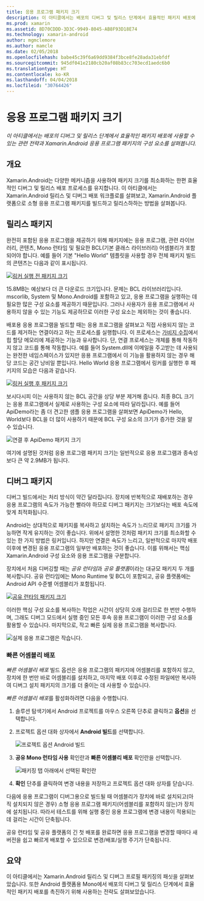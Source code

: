 ```yaml
---
title: 응용 프로그램 패키지 크기
description: 이 아티클에서는 배포의 디버그 및 릴리스 단계에서 효율적인 패키지 배포에 사용할 수 있는 관련 전략과 Xamarin.Android 응용 프로그램 패키지의 구성 요소를 살펴봅니다.
ms.prod: xamarin
ms.assetid: 8D70CDDD-3D3C-9949-8045-AB8F93D18E74
ms.technology: xamarin-android
author: mgmclemore
ms.author: mamcle
ms.date: 02/05/2018
ms.openlocfilehash: babe45c39f6a69dd9384f3bce8fe28ada31ebfdf
ms.sourcegitcommit: 945df041e2180cb20af08b83cc703ecd1aedc6b0
ms.translationtype: HT
ms.contentlocale: ko-KR
ms.lasthandoff: 04/04/2018
ms.locfileid: "30764426"
---
```

# <a name="application-package-size"></a>응용 프로그램 패키지 크기

_이 아티클에서는 배포의 디버그 및 릴리스 단계에서 효율적인 패키지 배포에 사용할 수 있는 관련 전략과 Xamarin.Android 응용 프로그램 패키지의 구성 요소를 살펴봅니다._


## <a name="overview"></a>개요

Xamarin.Android는 다양한 메커니즘을 사용하여 패키지 크기를 최소화하는 한편 효율적인 디버그 및 릴리스 배포 프로세스를 유지합니다. 이 아티클에서는 Xamarin.Android 릴리스 및 디버그 배포 워크플로를 살펴보고, Xamarin.Android 플랫폼으로 소형 응용 프로그램 패키지를 빌드하고 릴리스하하는 방법을 살펴봅니다.


## <a name="release-packages"></a>릴리스 패키지

완전히 포함된 응용 프로그램을 제공하기 위해 패키지에는 응용 프로그램, 관련 라이브러리, 콘텐츠, Mono 런타임 및 필요한 BCL(기본 클래스 라이브러리) 어셈블리가 포함되어야 합니다. 예를 들어 기본 "Hello World" 템플릿을 사용할 경우 전체 패키지 빌드의 콘텐츠는 다음과 같이 표시됩니다.

[![링커 실행 전 패키지 크기](app-package-size-images/hello-world-package-size-before-linker.png)](app-package-size-images/hello-world-package-size-before-linker.png#lightbox)

15.8MB는 예상보다 더 큰 다운로드 크기입니다. 문제는 BCL 라이브러리입니다. mscorlib, System 및 Mono.Android를 포함하고 있고, 응용 프로그램을 실행하는 데 필요한 많은 구성 요소를 제공하기 때문입니다. 그러나 사용자가 응용 프로그램에서 사용하지 않을 수 있는 기능도 제공하므로 이러한 구성 요소는 제외하는 것이 좋습니다.

배포용 응용 프로그램을 빌드할 때는 응용 프로그램을 살펴보고 직접 사용되지 않는 코드를 제거하는 연결이라고 하는 프로세스를 실행합니다. 이 프로세스는 [가비지 수집](~/android/internals/garbage-collection.md)에서 힙 할당 메모리에 제공하는 기능과 유사합니다. 단, 연결 프로세스는 개체를 통해 작동하지 않고 코드를 통해 작동합니다. 예를 들어 System.dll에 이메일을 주고받는 데 사용되는 완전한 네임스페이스가 있지만 응용 프로그램에서 이 기능을 활용하지 않는 경우 해당 코드는 공간 낭비일 뿐입니다. Hello World 응용 프로그램에서 링커를 실행한 후 패키지의 모습은 다음과 같습니다.

[![링커 실행 후 패키지 크기](app-package-size-images/hello-world-package-size-after-linker.png)](app-package-size-images/hello-world-package-size-after-linker.png#lightbox)

보시다시피 이는 사용하지 않는 BCL 공간을 상당 부분 제거해 줍니다. 최종 BCL 크기는 응용 프로그램에서 실제로 사용하는 구성 요소에 따라 달라집니다. 예를 들어 ApiDemo라는 좀 더 견고한 샘플 응용 프로그램을 살펴보면 ApiDemo가 Hello, World보다 BCL을 더 많이 사용하기 때문에 BCL 구성 요소의 크기가 증가한 것을 알 수 있습니다.

![연결 후 ApiDemo 패키지 크기](app-package-size-images/api-demo-package-size-after-linker.png)

여기에 설명된 것처럼 응용 프로그램 패키지 크기는 일반적으로 응용 프로그램과 종속성보다 큰 약 2.9MB가 됩니다.


## <a name="debug-packages"></a>디버그 패키지

디버그 빌드에서는 처리 방식이 약간 달라집니다. 장치에 반복적으로 재배포하는 경우 응용 프로그램의 속도가 가능한 빨라야 하므로 디버그 패키지는 크기보다는 배포 속도에 맞게 최적화됩니다.

Android는 상대적으로 패키지를 복사하고 설치하는 속도가 느리므로 패키지 크기를 가능하면 작게 유지하는 것이 좋습니다. 위에서 설명한 것처럼 패키지 크기를 최소화할 수 있는 한 가지 방법은 링커입니다. 하지만 연결은 속도가 느리고, 일반적으로 마지막 배포 이후에 변경된 응용 프로그램의 일부만 배포하는 것이 좋습니다. 이를 위해서는 핵심 Xamarin.Android 구성 요소와 응용 프로그램을 구분합니다.

장치에서 처음 디버깅할 때는 *공유 런타임*과 *공유 플랫폼*이라는 대규모 패키지 두 개를 복사합니다. 공유 런타임에는 Mono Runtime 및 BCL이 포함되고, 공유 플랫폼에는 Android API 수준별 어셈블리가 포함됩니다.

[![공유 런타임 패키지 크기](app-package-size-images/shared-runtime-package-size.png)](app-package-size-images/shared-runtime-package-size.png#lightbox)

이러한 핵심 구성 요소를 복사하는 작업은 시간이 상당히 오래 걸리므로 한 번만 수행하며, 그래도 디버그 모드에서 실행 중인 모든 후속 응용 프로그램이 이러한 구성 요소를 활용할 수 있습니다. 마지막으로, 작고 빠른 실제 응용 프로그램을 복사합니다.

![실제 응용 프로그램은 작습니다.](app-package-size-images/hello-world-debug-application-no-link.png)

### <a name="fast-assembly-deployment"></a>빠른 어셈블리 배포

*빠른 어셈블리 배포* 빌드 옵션은 응용 프로그램의 패키지에 어셈블리를 포함하지 않고, 장치에 한 번만 바로 어셈블리를 설치하고, 마지막 배포 이후로 수정된 파일에만 복사하여 디버그 설치 패키지의 크기를 더 줄이는 데 사용할 수 있습니다.

*빠른 어셈블리 배포*를 활성화하려면 다음을 수행합니다.

1.  솔루션 탐색기에서 Android 프로젝트를 마우스 오른쪽 단추로 클릭하고 **옵션**을 선택합니다.

2.  프로젝트 옵션 대화 상자에서 **Android 빌드**를 선택합니다.  

    ![프로젝트 옵션 Android 빌드](app-package-size-images/fastdev0.png)

3.  **공유 Mono 런타임 사용** 확인란과 **빠른 어셈블리 배포** 확인란을 선택합니다.  

    ![패키징 탭 아래에서 선택된 확인란](app-package-size-images/fastdev.png)

4.  **확인** 단추를 클릭하여 변경 내용을 저장하고 프로젝트 옵션 대화 상자를 닫습니다.


다음에 응용 프로그램이 디버그용으로 빌드될 때 어셈블리가 장치에 바로 설치되고(아직 설치되지 않은 경우) 소형 응용 프로그램 패키지(어셈블리를 포함하지 않는)가 장치에 설치됩니다. 따라서 테스트를 위해 실행 중인 응용 프로그램에 변경 내용이 적용되는 데 걸리는 시간이 단축됩니다.

공유 런타임 및 공유 플랫폼의 긴 첫 배포를 완료하면 응용 프로그램을 변경할 때마다 새 버전을 쉽고 빠르게 배포할 수 있으므로 변경/배포/실행 주기가 단축됩니다.


## <a name="summary"></a>요약

이 아티클에서는 Xamarin.Android 릴리스 및 디버그 프로필 패키징의 패싯을 살펴보았습니다. 또한 Android 플랫폼용 Mono에서 배포의 디버그 및 릴리스 단계에서 효율적인 패키지 배포를 촉진하기 위해 사용하는 전략도 살펴보았습니다.
